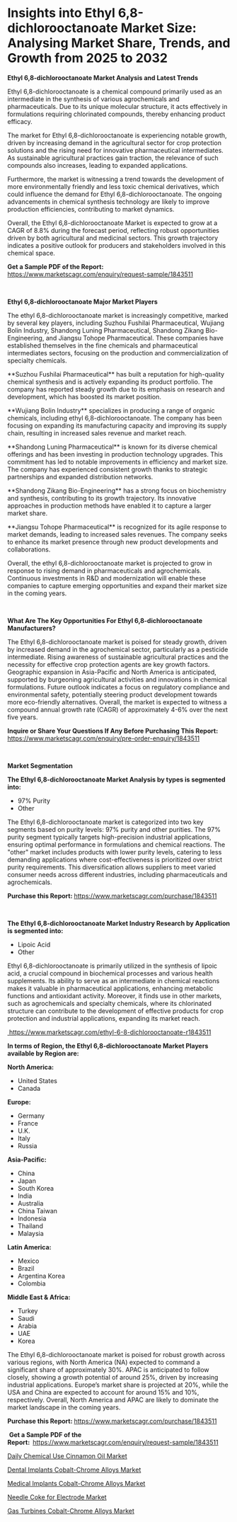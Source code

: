 <p><h1>Insights into Ethyl 6,8-dichlorooctanoate Market Size: Analysing Market Share, Trends, and Growth from 2025 to 2032</h1></p><p><strong>Ethyl 6,8-dichlorooctanoate Market Analysis and Latest Trends</strong></p>
<p><p>Ethyl 6,8-dichlorooctanoate is a chemical compound primarily used as an intermediate in the synthesis of various agrochemicals and pharmaceuticals. Due to its unique molecular structure, it acts effectively in formulations requiring chlorinated compounds, thereby enhancing product efficacy. </p><p>The market for Ethyl 6,8-dichlorooctanoate is experiencing notable growth, driven by increasing demand in the agricultural sector for crop protection solutions and the rising need for innovative pharmaceutical intermediates. As sustainable agricultural practices gain traction, the relevance of such compounds also increases, leading to expanded applications. </p><p>Furthermore, the market is witnessing a trend towards the development of more environmentally friendly and less toxic chemical derivatives, which could influence the demand for Ethyl 6,8-dichlorooctanoate. The ongoing advancements in chemical synthesis technology are likely to improve production efficiencies, contributing to market dynamics. </p><p>Overall, the Ethyl 6,8-dichlorooctanoate Market is expected to grow at a CAGR of 8.8% during the forecast period, reflecting robust opportunities driven by both agricultural and medicinal sectors. This growth trajectory indicates a positive outlook for producers and stakeholders involved in this chemical space.</p></p>
<p><strong>Get a Sample PDF of the Report:&nbsp;</strong> <a href="https://www.marketscagr.com/enquiry/request-sample/1843511?utm_campaign=1944&utm_medium=2&utm_source=Github&utm_content=ia&utm_term=03042025&utm_id=ethyl-68-dichlorooctanoate">https://www.marketscagr.com/enquiry/request-sample/1843511</a></p>
<p>&nbsp;</p>
<p><strong>Ethyl 6,8-dichlorooctanoate Major Market Players</strong></p>
<p><p>The ethyl 6,8-dichlorooctanoate market is increasingly competitive, marked by several key players, including Suzhou Fushilai Pharmaceutical, Wujiang Bolin Industry, Shandong Luning Pharmaceutical, Shandong Zikang Bio-Engineering, and Jiangsu Tohope Pharmaceutical. These companies have established themselves in the fine chemicals and pharmaceutical intermediates sectors, focusing on the production and commercialization of specialty chemicals.</p><p>**Suzhou Fushilai Pharmaceutical** has built a reputation for high-quality chemical synthesis and is actively expanding its product portfolio. The company has reported steady growth due to its emphasis on research and development, which has boosted its market position.</p><p>**Wujiang Bolin Industry** specializes in producing a range of organic chemicals, including ethyl 6,8-dichlorooctanoate. The company has been focusing on expanding its manufacturing capacity and improving its supply chain, resulting in increased sales revenue and market reach.</p><p>**Shandong Luning Pharmaceutical** is known for its diverse chemical offerings and has been investing in production technology upgrades. This commitment has led to notable improvements in efficiency and market size. The company has experienced consistent growth thanks to strategic partnerships and expanded distribution networks.</p><p>**Shandong Zikang Bio-Engineering** has a strong focus on biochemistry and synthesis, contributing to its growth trajectory. Its innovative approaches in production methods have enabled it to capture a larger market share.</p><p>**Jiangsu Tohope Pharmaceutical** is recognized for its agile response to market demands, leading to increased sales revenues. The company seeks to enhance its market presence through new product developments and collaborations.</p><p>Overall, the ethyl 6,8-dichlorooctanoate market is projected to grow in response to rising demand in pharmaceuticals and agrochemicals. Continuous investments in R&D and modernization will enable these companies to capture emerging opportunities and expand their market size in the coming years.</p></p>
<p>&nbsp;</p>
<p><strong>What Are The Key Opportunities For Ethyl 6,8-dichlorooctanoate Manufacturers?</strong></p>
<p><p>The Ethyl 6,8-dichlorooctanoate market is poised for steady growth, driven by increased demand in the agrochemical sector, particularly as a pesticide intermediate. Rising awareness of sustainable agricultural practices and the necessity for effective crop protection agents are key growth factors. Geographic expansion in Asia-Pacific and North America is anticipated, supported by burgeoning agricultural activities and innovations in chemical formulations. Future outlook indicates a focus on regulatory compliance and environmental safety, potentially steering product development towards more eco-friendly alternatives. Overall, the market is expected to witness a compound annual growth rate (CAGR) of approximately 4-6% over the next five years.</p></p>
<p><strong>Inquire or Share Your Questions If Any Before Purchasing This Report:</strong> <a href="https://www.marketscagr.com/enquiry/pre-order-enquiry/1843511?utm_campaign=1944&utm_medium=2&utm_source=Github&utm_content=ia&utm_term=03042025&utm_id=ethyl-68-dichlorooctanoate">https://www.marketscagr.com/enquiry/pre-order-enquiry/1843511</a></p>
<p>&nbsp;</p>
<p><strong>Market Segmentation</strong></p>
<p><strong>The Ethyl 6,8-dichlorooctanoate Market Analysis by types is segmented into:</strong></p>
<p><ul><li>97% Purity</li><li>Other</li></ul></p>
<p><p>The Ethyl 6,8-dichlorooctanoate market is categorized into two key segments based on purity levels: 97% purity and other purities. The 97% purity segment typically targets high-precision industrial applications, ensuring optimal performance in formulations and chemical reactions. The "other" market includes products with lower purity levels, catering to less demanding applications where cost-effectiveness is prioritized over strict purity requirements. This diversification allows suppliers to meet varied consumer needs across different industries, including pharmaceuticals and agrochemicals.</p></p>
<p><strong>Purchase this Report:&nbsp;</strong><a href="https://www.marketscagr.com/purchase/1843511?utm_campaign=1944&utm_medium=2&utm_source=Github&utm_content=ia&utm_term=03042025&utm_id=ethyl-68-dichlorooctanoate">https://www.marketscagr.com/purchase/1843511</a></p>
<p>&nbsp;</p>
<p><strong>The Ethyl 6,8-dichlorooctanoate Market Industry Research by Application is segmented into:</strong></p>
<p><ul><li>Lipoic Acid</li><li>Other</li></ul></p>
<p><p>Ethyl 6,8-dichlorooctanoate is primarily utilized in the synthesis of lipoic acid, a crucial compound in biochemical processes and various health supplements. Its ability to serve as an intermediate in chemical reactions makes it valuable in pharmaceutical applications, enhancing metabolic functions and antioxidant activity. Moreover, it finds use in other markets, such as agrochemicals and specialty chemicals, where its chlorinated structure can contribute to the development of effective products for crop protection and industrial applications, expanding its market reach.</p></p>
<p><a href="https://www.marketscagr.com/ethyl-6-8-dichlorooctanoate-r1843511?utm_campaign=1944&utm_medium=2&utm_source=Github&utm_content=ia&utm_term=03042025&utm_id=ethyl-68-dichlorooctanoate">&nbsp;https://www.marketscagr.com/ethyl-6-8-dichlorooctanoate-r1843511</a></p>
<p><strong>In terms of Region, the Ethyl 6,8-dichlorooctanoate Market Players available by Region are:</strong></p>
<p>
    <p> <strong> North America: </strong>
        <ul>
            <li>United States</li>
            <li>Canada</li>
        </ul>
        </p> 
    <p> <strong> Europe: </strong>
        <ul>
            <li>Germany</li>
            <li>France</li>
            <li>U.K.</li>
            <li>Italy</li>
            <li>Russia</li>
        </ul>
        </p> 
    <p> <strong> Asia-Pacific: </strong>
        <ul>
            <li>China</li>
            <li>Japan</li>
            <li>South Korea</li>
            <li>India</li>
            <li>Australia</li>
            <li>China Taiwan</li>
            <li>Indonesia</li>
            <li>Thailand</li>
            <li>Malaysia</li>
        </ul>
        </p> 
    <p> <strong> Latin America: </strong>
        <ul>
            <li>Mexico</li>
            <li>Brazil</li>
            <li>Argentina Korea</li>
            <li>Colombia</li>
        </ul>
        </p> 
    <p> <strong> Middle East & Africa: </strong>
        <ul>
            <li>Turkey</li>
            <li>Saudi</li>
            <li>Arabia</li>
            <li>UAE</li>
            <li>Korea</li>
        </ul>
    </p>
    </p>
<p><p>The Ethyl 6,8-dichlorooctanoate market is poised for robust growth across various regions, with North America (NA) expected to command a significant share of approximately 30%. APAC is anticipated to follow closely, showing a growth potential of around 25%, driven by increasing industrial applications. Europe’s market share is projected at 20%, while the USA and China are expected to account for around 15% and 10%, respectively. Overall, North America and APAC are likely to dominate the market landscape in the coming years.</p></p>
<p><strong>Purchase this Report: </strong><a href="https://www.marketscagr.com/purchase/1843511?utm_campaign=1944&utm_medium=2&utm_source=Github&utm_content=ia&utm_term=03042025&utm_id=ethyl-68-dichlorooctanoate">https://www.marketscagr.com/purchase/1843511</a></p>
<p>&nbsp;<strong>Get a Sample PDF of the Report:&nbsp;&nbsp;</strong><a href="https://www.marketscagr.com/enquiry/request-sample/1843511?utm_campaign=1944&utm_medium=2&utm_source=Github&utm_content=ia&utm_term=03042025&utm_id=ethyl-68-dichlorooctanoate">https://www.marketscagr.com/enquiry/request-sample/1843511</a></p>
<p><strong></strong></p>
<p><p><a href="https://github.com/grimssummouc/Market-Research-Report-List-1/blob/main/daily-chemical-use-cinnamon-oil-market.md?utm_campaign=1944&utm_medium=2&utm_source=Github&utm_content=ia&utm_term=03042025&utm_id=ethyl-68-dichlorooctanoate">Daily Chemical Use Cinnamon Oil Market</a></p><p><a href="https://github.com/piskofraisel/Market-Research-Report-List-1/blob/main/dental-implants-cobalt-chrome-alloys-market.md?utm_campaign=1944&utm_medium=2&utm_source=Github&utm_content=ia&utm_term=03042025&utm_id=ethyl-68-dichlorooctanoate">Dental Implants Cobalt-Chrome Alloys Market</a></p><p><a href="https://github.com/fettycahow90/Market-Research-Report-List-1/blob/main/medical-implants-cobalt-chrome-alloys-market.md?utm_campaign=1944&utm_medium=2&utm_source=Github&utm_content=ia&utm_term=03042025&utm_id=ethyl-68-dichlorooctanoate">Medical Implants Cobalt-Chrome Alloys Market</a></p><p><a href="https://github.com/Chiragrp22/Market-Research-Report-List-7/blob/main/needle-coke-for-electrode-market.md?utm_campaign=1944&utm_medium=2&utm_source=Github&utm_content=ia&utm_term=03042025&utm_id=ethyl-68-dichlorooctanoate">Needle Coke for Electrode Market</a></p><p><a href="https://github.com/zahrigayda1h/Market-Research-Report-List-1/blob/main/gas-turbines-cobalt-chrome-alloys-market.md?utm_campaign=1944&utm_medium=2&utm_source=Github&utm_content=ia&utm_term=03042025&utm_id=ethyl-68-dichlorooctanoate">Gas Turbines Cobalt-Chrome Alloys Market</a></p></p>